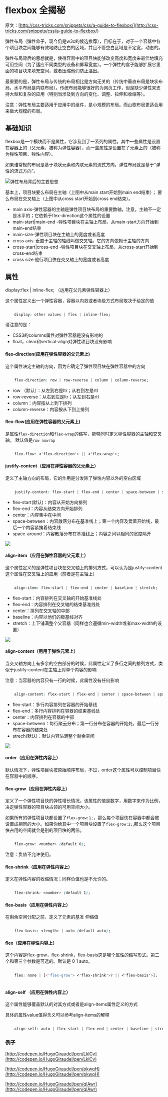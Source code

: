 flexbox 全揭秘
=============

原文：[http://css-tricks.com/snippets/css/a-guide-to-flexbox/](http://css-tricks.com/snippets/css/a-guide-to-flexbox/)

弹性布局（弹性盒子，现今仍是w3c的候选推荐），目标在于，对于一个容器中各个项目块之间能够有效地防止空白的区域，并且不管空白区域是不定宽，动态的。

弹性布局背后的思想就是，使得容器中的项目快能够改变高度和宽度来最佳地填充可用空间（为了适应不同类型的设备和屏幕宽度）。一个弹性的盒子能够扩展它里面的项目块来填充空间，或者压缩他们防止溢出。

最重要的是，弹性布局与传统的布局相比是方向无关的（传统中垂直布局是块状布局，水平布局是内联布局）。传统布局能够很好的为网页工作，但是缺少弹性来支持大型和复杂的应用（特别当涉及到方向的变化、调整、拉伸和收缩等）。

注意：弹性布局主要适用于应用中的组件，是小规模的布局。而山歌布局更适合用来做大规模的布局。

## 基础知识

flexbox是一个模块而不是属性，它涉及到了一系列的属性。其中一些属性是设置在容器上的（父元素，被称为弹性容器），而一些属性是设置在子元素上的（被称为弹性项目、弹性内容）。

如果谁常规的布局是基于块状元素和内联元素的流式方向，弹性布局就是基于“弹性的流式方向”。

![弹性布局背后的主要思想](/img/1.png)

基本上，项目块要么布局在主轴（上图中从main start开始到main end结束）；
要么布局在交叉轴上（上图中从cross start开始到cross end结束）。

*	main axis-弹性容器的主轴是弹性项目块布局的重要数轴。注意，主轴不一定是水平的；它依赖于flex-direction这个属性的设置
*	main-start|main-end -弹性项目块在主轴上布局，从main-start方向开始到main-end结束
*	main-size-弹性项目块在主轴上的宽度或者高度
*	cross axis-垂直于主轴的轴线叫做交叉轴。它的方向依赖于主轴的方向
*	cross-start|cross-end -弹性项目块在交叉轴上布局，从cross-start开始到cross-end结束
*	cross size 他行项目快在交叉轴上的宽度或者高度

## 属性

display:flex | inline-flex; （运用在父元素弹性容器上）

这个属性定义出一个弹性容器，容器以内敛或者块级方式布局取决于给定的值

```css

	display: other values | flex | inline-flex;

```

请注意的是：
*	CSS3的columns属性对弹性容器是没有影响的
*	float，clear和vertical-align对弹性项目块没有影响

#### flex-direction(应用在弹性容器的父元素上)

这个属性决定主轴的方向，因为它确定了弹性项目块在弹性容器中的方向

```css

	flex-direction: row | row-reverse | column | column-reverse;

```

*	row （默认）：从左到右是ltr；从右到左是rtl
*	row-reverse：从右到左是ltr；从左到右是rtl
*	column：内容按从上到下排列
*	column-reverse：内容按从下到上排列

#### flex-flow(应用在弹性容器的父元素上)

是属性`flex-direction`和`flex-wrap`的缩写，能够同时定义弹性容器的主轴和交叉轴。
默认值是`row nowrap`

```css

	flex-flow: <'flex-direction'> || <'flex-wrap'>;

```

#### justify-content（应用在弹性容器的父元素上）

定义了主轴方向的布局，它的作用是分发除了弹性内容以外的空白区域

```css

	justify-content: flex-start | flex-end | center | space-between | space-around;

```

*	flex-start(默认)：内容从开始方向排列
*	flex-end：内容从结束方向开始排列
*	center：内容集中在中间
*	space-between：内容散落分布在基准线上；第一个内容及爱着开始线，最后一个内容紧挨着结束线
*	space-around：内容散落分布在基准线上；内容之间以相同的宽度隔开

![](/img/2.png)

#### align-item（应用在弹性容器的父元素上）

这个属性定义的是弹性项目块在交叉轴上的排列方式，可以认为是justify-content这个属性在交叉轴上的应用（前者是在主轴上）

```css

	align-item: flex-start | flex-end | center | baseline | stretch;

```

*	flex-start：内容排列在交叉轴的开始基准线处
*	flex-end：内容排列在交叉轴的结束基准线处
*	center：排列在交叉轴的中部
*	baseline：内容以他们的极基线对齐
*	stretch：上下铺满整个父容器（同样也会遵循min-width或者max-width的设置）

![](/img/3.png)

#### align-content（用用于弹性元素上）

当交叉轴方向上有多余的空白部分的时候，此属性定义了多行之间的排列方式，类似于justify-content在主轴上对单个内容的影响

注意：当容器的内容只有一行的时候，此属性没有任何影响

```css

	align-content: flex-start | flex-end | center | space-between | space-around | strech;

```

*	flex-start：多行内容排列在容器的开始基线
*	flex-end：多行内容排列在容器的结束基线处
*	center：内容排列在容器的中部
*	space-between：每行聚云分布；第一行分布在容器的开始处，最后一行分布在容器的结束处
*	strech(默认)：默认内容沾满整个剩余空间

![](/img/4.png)

#### order（应用在弹性内容上）

默认情况下，弹性项目块按原始顺序布局，不过，order这个属性可以控制项目快在容器中的顺序。

#### flex-grow（应用在弹性内容上）

定义了一个弹性项目快的弹性增长情况。该属性的值是数字，用数字来作为比例，决定弹性容器的项目块占领的可用空间大小。

如果所有的弹性项目块都设置了`flex-grow:1;`，那么每个项目快在容器中都会被设置成相同的大小。如果你给其中一个项目块设置了`flex-grow:2;`,那么这个项目快占用的空间就会是别的项目块的两倍。

```css

	flex-grow: <number> (default 0);

```

注意：负值不允许使用。

#### flex-shrink（应用在弹性内容上）

定义在弹性内容的收缩情况；同样负值也是不允许的。

```css

	flex-shrink: <number> (default 1);

```

#### flex-basis（应用在弹性内容上）

在剩余空间分配之前，定义了元素的基准 伸缩值

```css

	flex-basis: <length> | auto (default auto);

```

#### flex（应用在弹性内容上）

这个内容是flex-grow，flex-shrink，flex-basis这是哪个属性的缩写形式。第二个和第三个参数是可选的。默认是 0 1 auto。

```css
	
	flex: none | [<'flex-grow'> <'flex-shrink'>? || <'flex-basis'>];	
	
```

#### align-self （应用在弹性内容上）

这个属性能够覆盖默认的对其方式或者是align-items属性定义的方式

具体的属性value值得含义可以参考align-items的解释

```css

	align-self: auto | flex-start | flex-end | center | baseline | stretch;

```

### 例子

[http://codepen.io/HugoGiraudel/pen/LklCv](http://codepen.io/HugoGiraudel/pen/LklCv)

[http://codepen.io/HugoGiraudel/pen/pkwqH](http://codepen.io/HugoGiraudel/pen/pkwqH)

[http://codepen.io/HugoGiraudel/pen/qIAwr](http://codepen.io/HugoGiraudel/pen/qIAwr)



